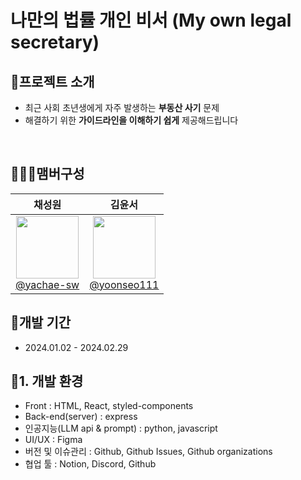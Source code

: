 # 나만의 법률 개인 비서 (My own legal secretary)

## 👻프로젝트 소개

- 최근 사회 초년생에게 자주 발생하는 **부동산 사기** 문제
- 해결하기 위한 **가이드라인을 이해하기 쉽게** 제공해드립니다

<br>

## 🧑‍🤝‍🧑맴버구성

|                                                                              **채성원**                                                                               |                                                                               **김윤서**                                                                                |
| :-------------------------------------------------------------------------------------------------------------------------------------------------------------------: | :---------------------------------------------------------------------------------------------------------------------------------------------------------------------: |
| [<img src="https://github.com/SKT-TeamZero/.github/assets/93850398/4f7ab082-6aac-4ec5-99e9-ff677d0459ed" width="100"> <br/> @yachae-sw](https://github.com/yachae-sw) | [<img src="https://github.com/SKT-TeamZero/.github/assets/93850398/05f48886-ff00-491d-b0ef-9f3952152d4a" width="100"> <br/> @yoonseo111](https://github.com/yoonseo111) |

## 📅개발 기간

- 2024.01.02 - 2024.02.29

## :hammer:1. 개발 환경

- Front : HTML, React, styled-components
- Back-end(server) : express
- 인공지능(LLM api & prompt) : python, javascript
- UI/UX : Figma
- 버전 및 이슈관리 : Github, Github Issues, Github organizations
- 협업 툴 : Notion, Discord, Github
